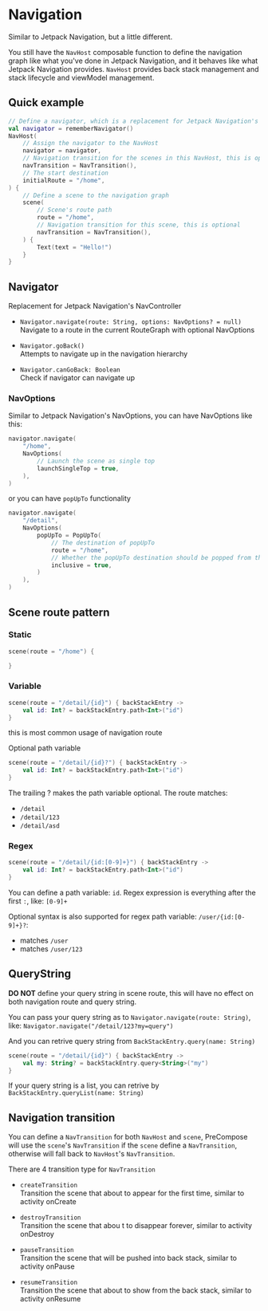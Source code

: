 # Navigation

Similar to Jetpack Navigation, but a little different.

You still have the `NavHost` composable function to define the navigation graph like what you've done in Jetpack Navigation, and it behaves like what Jetpack Navigation provides. `NavHost` provides back stack management and stack lifecycle and viewModel management.

## Quick example
```kotlin
// Define a navigator, which is a replacement for Jetpack Navigation's NavController
val navigator = rememberNavigator()
NavHost(
    // Assign the navigator to the NavHost
    navigator = navigator,
    // Navigation transition for the scenes in this NavHost, this is optional
    navTransition = NavTransition(),
    // The start destination
    initialRoute = "/home",
) {
    // Define a scene to the navigation graph
    scene(
        // Scene's route path
        route = "/home",
        // Navigation transition for this scene, this is optional
        navTransition = NavTransition(),
    ) {
        Text(text = "Hello!")
    }
}
```

## Navigator

Replacement for Jetpack Navigation's NavController

 - `Navigator.navigate(route: String, options: NavOptions? = null)`  
Navigate to a route in the current RouteGraph with optional NavOptions

 - `Navigator.goBack()`  
Attempts to navigate up in the navigation hierarchy

 - `Navigator.canGoBack: Boolean`  
Check if navigator can navigate up

### NavOptions

Similar to Jetpack Navigation's NavOptions, you can have NavOptions like this:
```kotlin
navigator.navigate(
    "/home",
    NavOptions(
        // Launch the scene as single top
        launchSingleTop = true,
    ),
)
```
or you can have `popUpTo` functionality
```kotlin
navigator.navigate(
    "/detail",
    NavOptions(
        popUpTo = PopUpTo(
            // The destination of popUpTo
            route = "/home",
            // Whether the popUpTo destination should be popped from the back stack.
            inclusive = true,
        )
    ),
)
```

## Scene route pattern

### Static
```kotlin
scene(route = "/home") {

}
```

### Variable
```kotlin
scene(route = "/detail/{id}") { backStackEntry ->
    val id: Int? = backStackEntry.path<Int>("id")
}
```
this is most common usage of navigation route

Optional path variable
```kotlin
scene(route = "/detail/{id}?") { backStackEntry ->
    val id: Int? = backStackEntry.path<Int>("id")
}
```
The trailing ? makes the path variable optional. The route matches:
 - `/detail`
 - `/detail/123`
 - `/detail/asd`

### Regex
```kotlin
scene(route = "/detail/{id:[0-9]+}") { backStackEntry ->
    val id: Int? = backStackEntry.path<Int>("id")
}
```
You can define a path variable: `id`. Regex expression is everything after the first `:`, like: `[0-9]+`

Optional syntax is also supported for regex path variable: `/user/{id:[0-9]+}?`:
 - matches `/user`
 - matches `/user/123`

 ## QueryString
 
 **DO NOT** define your query string in scene route, this will have no effect on both navigation route and query string.

 You can pass your query string as to `Navigator.navigate(route: String)`, like: `Navigator.navigate("/detail/123?my=query")`

And you can retrive query string from `BackStackEntry.query(name: String)`

```kotlin
scene(route = "/detail/{id}") { backStackEntry ->
    val my: String? = backStackEntry.query<String>("my")
}
```

If your query string is a list, you can retrive by `BackStackEntry.queryList(name: String)`

## Navigation transition
You can define a `NavTransition` for both `NavHost` and `scene`, PreCompose will use the `scene`'s `NavTransition` if the `scene` define a `NavTransition`, otherwise will fall back to `NavHost`'s `NavTransition`.

There are 4 transition type for `NavTransition`
 - `createTransition`  
 Transition the scene that about to appear for the first time, similar to activity onCreate

  - `destroyTransition`  
Transition the scene that abou t to disappear forever, similar to activity onDestroy

 - `pauseTransition`  
 Transition the scene that will be pushed into back stack, similar to activity onPause

  - `resumeTransition`  
  Transition the scene that about to show from the back stack, similar to activity onResume
